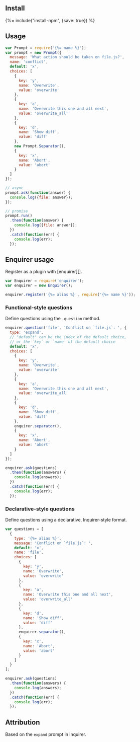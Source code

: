 ## Install
{%= include("install-npm", {save: true}) %}

## Usage

```js
var Prompt = require('{%= name %}');
var prompt = new Prompt({
  message: 'What action should be taken on file.js?',
  name: 'conflict',
  default: 'x',
  choices: [
    {
      key: 'y',
      name: 'Overwrite',
      value: 'overwrite'
    },
    {
      key: 'a',
      name: 'Overwrite this one and all next',
      value: 'overwrite_all'
    },
    {
      key: 'd',
      name: 'Show diff',
      value: 'diff'
    },
    new Prompt.Separator(),
    {
      key: 'x',
      name: 'Abort',
      value: 'abort'
    }
  ]
});

// async
prompt.ask(function(answer) {
  console.log({file: answer});
});

// promise
prompt.run()
  .then(function(answer) {
    console.log({file: answer});
  })
  .catch(function(err) {
    console.log(err);
  });
```

## Enquirer usage

Register as a plugin with [enquirer][].

```js
var Enquirer = require('enquirer');
var enquirer = new Enquirer();

enquirer.register('{%= alias %}', require('{%= name %}'));
```

### Functional-style questions

Define questions using the `.question` method.

```js
enquirer.question('file', 'Conflict on `file.js`: ', {
  type: 'expand',
  // "default" can be the index of the default choice, 
  // or the `key` or `name` of the default choice
  default: 'x', 
  choices: [
    {
      key: 'y',
      name: 'Overwrite',
      value: 'overwrite'
    },
    {
      key: 'a',
      name: 'Overwrite this one and all next',
      value: 'overwrite_all'
    },
    {
      key: 'd',
      name: 'Show diff',
      value: 'diff'
    },
    enquirer.separator(),
    {
      key: 'x',
      name: 'Abort',
      value: 'abort'
    }
  ]
});

enquirer.ask(questions)
  .then(function(answers) {
    console.log(answers);
  })
  .catch(function(err) {
    console.log(err);
  });
```

### Declarative-style questions

Define questions using a declarative, Inquirer-style format. 

```js
var questions = [
  {
    type: '{%= alias %}',
    message: 'Conflict on `file.js`: ',
    default: 'x',
    name: 'file',
    choices: [
      {
        key: 'y',
        name: 'Overwrite',
        value: 'overwrite'
      },
      {
        key: 'a',
        name: 'Overwrite this one and all next',
        value: 'overwrite_all'
      },
      {
        key: 'd',
        name: 'Show diff',
        value: 'diff'
      },
      enquirer.separator(),
      {
        key: 'x',
        name: 'Abort',
        value: 'abort'
      }
    ]
  }
];

enquirer.ask(questions)
  .then(function(answers) {
    console.log(answers);
  })
  .catch(function(err) {
    console.log(err);
  });
```

## Attribution

Based on the `expand` prompt in inquirer.

